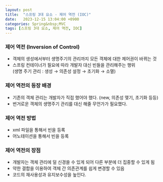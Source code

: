 ```yaml
---
layout: post
title:  "스프링 3대 요소 - 제어 역전 (IOC)"
date:   2023-12-15 13:04:00 +0900
categories: Spring&nbsp;MVC
tags: [스프링 3대 요소, 제어 역전, IOC]
---
```



### 제어 역전 (Inversion of Control)

- 객체의 생성에서부터 생명주기의 관리까지 모든 객체에 대한 제어권이 바뀌는 것
- 스프링 컨테이너가 필요에 따라 개발자 대신 빈들을 관리해주는 행위  
(생명 주기 관리 : 생성 → 의존성 설정 → 초기화 → 소멸)

### 제어 역전의 등장 배경

- 기존의 객체 관리는 개발자가 직접 했어야 했다. (new, 의존성 맺기, 초기화 등등)
- 번거로운 객체의 생명주기 관리를 대신 해줄 무언가가 필요했다.

### 제어 역전 방법

- xml 파일을 통해서 빈을 등록
- 어노테이션을 통해서 빈을 등록

### 제어 역전의 장점

- 개발자는 객체 관리에 덜 신경쓸 수 있게 되어 다른 부분에 더 집중할 수 있게 됨
- 약한 결합을 이용하여 객체 간 의존관계를 쉽게 변경할 수 있음
- 코드의 재사용성과 유지보수성을 높인다. 